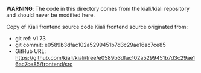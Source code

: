 **WARNING**: The code in this directory comes from the kiali/kiali repository and should never be modified here.

Copy of Kiali frontend source code
Kiali frontend source originated from:
* git ref:    v1.73
* git commit: e0589b3dfac102a5299451b7d3c29ae16ac7ce85
* GitHub URL: https://github.com/kiali/kiali/tree/e0589b3dfac102a5299451b7d3c29ae16ac7ce85/frontend/src
